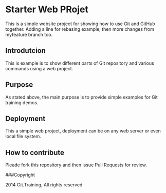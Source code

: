 # Starter Web PRojet

This is a simple website project for showing how to use Git and GitHub together.
Adding a line for rebasing example, then more changes from myfeature branch too.

## Introdutcion

This is example is to show different parts of Git repository and various commands using a web project.

## Purpose

As stated above, the main purpose is to provide simple examples for Git training demos.

## Deployment

This a simple web project, deployment can be on any web server or even local file system.

## How to contribute

Pleade fork this repository and then issue Pull Requests for review.

###Copyright

2014 Git.Training, All rights reserved